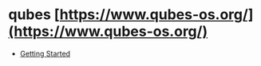 # qubes [https://www.qubes-os.org/](https://www.qubes-os.org/)

- [Getting Started](https://www.qubes-os.org/doc/getting-started/)
